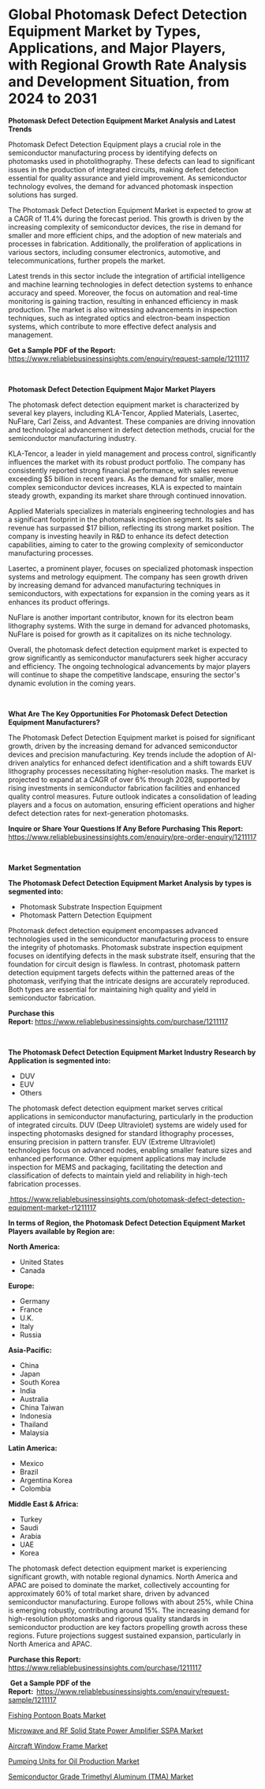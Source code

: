 <p><h1>Global Photomask Defect Detection Equipment Market by Types, Applications, and Major Players, with Regional Growth Rate Analysis and Development Situation, from 2024 to 2031</h1></p><p><strong>Photomask Defect Detection Equipment Market Analysis and Latest Trends</strong></p>
<p><p>Photomask Defect Detection Equipment plays a crucial role in the semiconductor manufacturing process by identifying defects on photomasks used in photolithography. These defects can lead to significant issues in the production of integrated circuits, making defect detection essential for quality assurance and yield improvement. As semiconductor technology evolves, the demand for advanced photomask inspection solutions has surged.</p><p>The Photomask Defect Detection Equipment Market is expected to grow at a CAGR of 11.4% during the forecast period. This growth is driven by the increasing complexity of semiconductor devices, the rise in demand for smaller and more efficient chips, and the adoption of new materials and processes in fabrication. Additionally, the proliferation of applications in various sectors, including consumer electronics, automotive, and telecommunications, further propels the market.</p><p>Latest trends in this sector include the integration of artificial intelligence and machine learning technologies in defect detection systems to enhance accuracy and speed. Moreover, the focus on automation and real-time monitoring is gaining traction, resulting in enhanced efficiency in mask production. The market is also witnessing advancements in inspection techniques, such as integrated optics and electron-beam inspection systems, which contribute to more effective defect analysis and management.</p></p>
<p><strong>Get a Sample PDF of the Report:&nbsp;</strong> <a href="https://www.reliablebusinessinsights.com/enquiry/request-sample/1211117?utm_campaign=1091&utm_medium=2&utm_source=Github&utm_content=ia&utm_term=05102024&utm_id=photomask-defect-detection-equipment">https://www.reliablebusinessinsights.com/enquiry/request-sample/1211117</a></p>
<p>&nbsp;</p>
<p><strong>Photomask Defect Detection Equipment Major Market Players</strong></p>
<p><p>The photomask defect detection equipment market is characterized by several key players, including KLA-Tencor, Applied Materials, Lasertec, NuFlare, Carl Zeiss, and Advantest. These companies are driving innovation and technological advancement in defect detection methods, crucial for the semiconductor manufacturing industry.</p><p>KLA-Tencor, a leader in yield management and process control, significantly influences the market with its robust product portfolio. The company has consistently reported strong financial performance, with sales revenue exceeding $5 billion in recent years. As the demand for smaller, more complex semiconductor devices increases, KLA is expected to maintain steady growth, expanding its market share through continued innovation.</p><p>Applied Materials specializes in materials engineering technologies and has a significant footprint in the photomask inspection segment. Its sales revenue has surpassed $17 billion, reflecting its strong market position. The company is investing heavily in R&D to enhance its defect detection capabilities, aiming to cater to the growing complexity of semiconductor manufacturing processes.</p><p>Lasertec, a prominent player, focuses on specialized photomask inspection systems and metrology equipment. The company has seen growth driven by increasing demand for advanced manufacturing techniques in semiconductors, with expectations for expansion in the coming years as it enhances its product offerings.</p><p>NuFlare is another important contributor, known for its electron beam lithography systems. With the surge in demand for advanced photomasks, NuFlare is poised for growth as it capitalizes on its niche technology.</p><p>Overall, the photomask defect detection equipment market is expected to grow significantly as semiconductor manufacturers seek higher accuracy and efficiency. The ongoing technological advancements by major players will continue to shape the competitive landscape, ensuring the sector's dynamic evolution in the coming years.</p></p>
<p>&nbsp;</p>
<p><strong>What Are The Key Opportunities For Photomask Defect Detection Equipment Manufacturers?</strong></p>
<p><p>The Photomask Defect Detection Equipment market is poised for significant growth, driven by the increasing demand for advanced semiconductor devices and precision manufacturing. Key trends include the adoption of AI-driven analytics for enhanced defect identification and a shift towards EUV lithography processes necessitating higher-resolution masks. The market is projected to expand at a CAGR of over 6% through 2028, supported by rising investments in semiconductor fabrication facilities and enhanced quality control measures. Future outlook indicates a consolidation of leading players and a focus on automation, ensuring efficient operations and higher defect detection rates for next-generation photomasks.</p></p>
<p><strong>Inquire or Share Your Questions If Any Before Purchasing This Report:</strong> <a href="https://www.reliablebusinessinsights.com/enquiry/pre-order-enquiry/1211117?utm_campaign=1091&utm_medium=2&utm_source=Github&utm_content=ia&utm_term=05102024&utm_id=photomask-defect-detection-equipment">https://www.reliablebusinessinsights.com/enquiry/pre-order-enquiry/1211117</a></p>
<p>&nbsp;</p>
<p><strong>Market Segmentation</strong></p>
<p><strong>The Photomask Defect Detection Equipment Market Analysis by types is segmented into:</strong></p>
<p><ul><li>Photomask Substrate Inspection Equipment</li><li>Photomask Pattern Detection Equipment</li></ul></p>
<p><p>Photomask defect detection equipment encompasses advanced technologies used in the semiconductor manufacturing process to ensure the integrity of photomasks. Photomask substrate inspection equipment focuses on identifying defects in the mask substrate itself, ensuring that the foundation for circuit design is flawless. In contrast, photomask pattern detection equipment targets defects within the patterned areas of the photomask, verifying that the intricate designs are accurately reproduced. Both types are essential for maintaining high quality and yield in semiconductor fabrication.</p></p>
<p><strong>Purchase this Report:&nbsp;</strong><a href="https://www.reliablebusinessinsights.com/purchase/1211117?utm_campaign=1091&utm_medium=2&utm_source=Github&utm_content=ia&utm_term=05102024&utm_id=photomask-defect-detection-equipment">https://www.reliablebusinessinsights.com/purchase/1211117</a></p>
<p>&nbsp;</p>
<p><strong>The Photomask Defect Detection Equipment Market Industry Research by Application is segmented into:</strong></p>
<p><ul><li>DUV</li><li>EUV</li><li>Others</li></ul></p>
<p><p>The photomask defect detection equipment market serves critical applications in semiconductor manufacturing, particularly in the production of integrated circuits. DUV (Deep Ultraviolet) systems are widely used for inspecting photomasks designed for standard lithography processes, ensuring precision in pattern transfer. EUV (Extreme Ultraviolet) technologies focus on advanced nodes, enabling smaller feature sizes and enhanced performance. Other equipment applications may include inspection for MEMS and packaging, facilitating the detection and classification of defects to maintain yield and reliability in high-tech fabrication processes.</p></p>
<p><a href="https://www.reliablebusinessinsights.com/photomask-defect-detection-equipment-market-r1211117?utm_campaign=1091&utm_medium=2&utm_source=Github&utm_content=ia&utm_term=05102024&utm_id=photomask-defect-detection-equipment">&nbsp;https://www.reliablebusinessinsights.com/photomask-defect-detection-equipment-market-r1211117</a></p>
<p><strong>In terms of Region, the Photomask Defect Detection Equipment Market Players available by Region are:</strong></p>
<p>
    <p> <strong> North America: </strong>
        <ul>
            <li>United States</li>
            <li>Canada</li>
        </ul>
        </p> 
    <p> <strong> Europe: </strong>
        <ul>
            <li>Germany</li>
            <li>France</li>
            <li>U.K.</li>
            <li>Italy</li>
            <li>Russia</li>
        </ul>
        </p> 
    <p> <strong> Asia-Pacific: </strong>
        <ul>
            <li>China</li>
            <li>Japan</li>
            <li>South Korea</li>
            <li>India</li>
            <li>Australia</li>
            <li>China Taiwan</li>
            <li>Indonesia</li>
            <li>Thailand</li>
            <li>Malaysia</li>
        </ul>
        </p> 
    <p> <strong> Latin America: </strong>
        <ul>
            <li>Mexico</li>
            <li>Brazil</li>
            <li>Argentina Korea</li>
            <li>Colombia</li>
        </ul>
        </p> 
    <p> <strong> Middle East & Africa: </strong>
        <ul>
            <li>Turkey</li>
            <li>Saudi</li>
            <li>Arabia</li>
            <li>UAE</li>
            <li>Korea</li>
        </ul>
    </p>
    </p>
<p><p>The photomask defect detection equipment market is experiencing significant growth, with notable regional dynamics. North America and APAC are poised to dominate the market, collectively accounting for approximately 60% of total market share, driven by advanced semiconductor manufacturing. Europe follows with about 25%, while China is emerging robustly, contributing around 15%. The increasing demand for high-resolution photomasks and rigorous quality standards in semiconductor production are key factors propelling growth across these regions. Future projections suggest sustained expansion, particularly in North America and APAC.</p></p>
<p><strong>Purchase this Report: </strong><a href="https://www.reliablebusinessinsights.com/purchase/1211117?utm_campaign=1091&utm_medium=2&utm_source=Github&utm_content=ia&utm_term=05102024&utm_id=photomask-defect-detection-equipment">https://www.reliablebusinessinsights.com/purchase/1211117</a></p>
<p>&nbsp;<strong>Get a Sample PDF of the Report:&nbsp;&nbsp;</strong><a href="https://www.reliablebusinessinsights.com/enquiry/request-sample/1211117?utm_campaign=1091&utm_medium=2&utm_source=Github&utm_content=ia&utm_term=05102024&utm_id=photomask-defect-detection-equipment">https://www.reliablebusinessinsights.com/enquiry/request-sample/1211117</a></p>
<p><strong></strong></p>
<p><p><a href="https://www.linkedin.com/pulse/market-dynamics-future-trends-global-fishing-pontoon-3d96e?utm_campaign=1091&utm_medium=2&utm_source=Github&utm_content=ia&utm_term=05102024&utm_id=photomask-defect-detection-equipment">Fishing Pontoon Boats Market</a></p><p><a href="https://issuu.com/reportprime-2/docs/microwave-and-rf-solid-state-power-_1058817e5e8e34?utm_campaign=1091&utm_medium=2&utm_source=Github&utm_content=ia&utm_term=05102024&utm_id=photomask-defect-detection-equipment">Microwave and RF Solid State Power Amplifier SSPA Market</a></p><p><a href="https://www.linkedin.com/pulse/surfing-aircraft-window-frame-wave-riding-market-currents-vx8ge?utm_campaign=1091&utm_medium=2&utm_source=Github&utm_content=ia&utm_term=05102024&utm_id=photomask-defect-detection-equipment">Aircraft Window Frame Market</a></p><p><a href="https://github.com/ClaraRSutton/Market-Research-Report-List-1/blob/main/pumping-units-for-oil-production-market.md?utm_campaign=1091&utm_medium=2&utm_source=Github&utm_content=ia&utm_term=05102024&utm_id=photomask-defect-detection-equipment">Pumping Units for Oil Production Market</a></p><p><a href="https://github.com/Greiszane475/Market-Research-Report-List-1/blob/main/semiconductor-grade-trimethyl-aluminum-tma-market.md?utm_campaign=1091&utm_medium=2&utm_source=Github&utm_content=ia&utm_term=05102024&utm_id=photomask-defect-detection-equipment">Semiconductor Grade Trimethyl Aluminum (TMA) Market</a></p></p>
